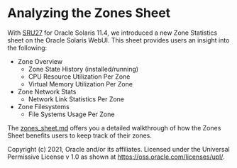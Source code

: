 # Analyzing the Zones Sheet 

With [SRU27](https://blogs.oracle.com/solaris/announcing-oracle-solaris-114-sru27) for Oracle Solaris 11.4, we introduced a new Zone Statistics sheet on the Oracle Solaris WebUI. This sheet provides users an insight into  the following:

- Zone Overview 
  - Zone State History (installed/running)
  - CPU Resource Utilization Per Zone
  - Virtual Memory Utilization Per Zone
- Zone Network Stats
  - Network Link Statistics Per Zone
- Zone Filesystems
  - File Systems Usage Per Zone

The [zones_sheet.md](zones_sheet.md) offers you a detailed walkthrough of how the Zones Sheet benefits users to keep track of their zones.

Copyright (c) 2021, Oracle and/or its affiliates. Licensed under the Universal Permissive License v 1.0 as shown at https://oss.oracle.com/licenses/upl/.